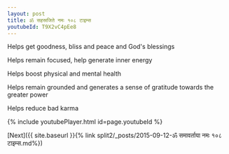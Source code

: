 ```yaml
---
layout: post
title: ॐ सहस्रजिते नमः १०८ टाइम्स
youtubeId: T9X2vC4pEe8
---
```

 
 
Helps get goodness, bliss and peace and God's blessings
 
Helps remain focused, help generate inner energy 
 
Helps boost physical and mental health 
 
Helps remain grounded and generates a sense of gratitude towards the greater power 
 
Helps reduce bad karma
 
 
 
 


{% include youtubePlayer.html id=page.youtubeId %}
 
[Next]({{ site.baseurl }}{% link  split2/_posts/2015-09-12-ॐ समावर्ताया नमः १०८ टाइम्स.md%})
 
